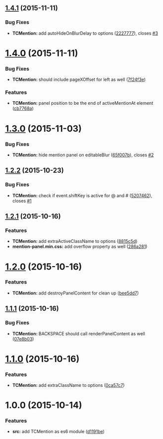 <a name="1.4.1"></a>
## [1.4.1](https://github.com/tomchentw/medium-editor-tc-mention/compare/v1.4.0...v1.4.1) (2015-11-11)


### Bug Fixes

* **TCMention:** add autoHideOnBlurDelay to options ([2227777](https://github.com/tomchentw/medium-editor-tc-mention/commit/2227777)), closes [#3](https://github.com/tomchentw/medium-editor-tc-mention/issues/3)



<a name="1.4.0"></a>
# [1.4.0](https://github.com/tomchentw/medium-editor-tc-mention/compare/v1.3.0...v1.4.0) (2015-11-11)


### Bug Fixes

* **TCMention:** should include pageXOffset for left as well ([7f24f3e](https://github.com/tomchentw/medium-editor-tc-mention/commit/7f24f3e))

### Features

* **TCMention:** panel position to be the end of activeMentionAt element ([cb7768a](https://github.com/tomchentw/medium-editor-tc-mention/commit/cb7768a))



<a name="1.3.0"></a>
# [1.3.0](https://github.com/tomchentw/medium-editor-tc-mention/compare/v1.2.2...v1.3.0) (2015-11-03)


### Bug Fixes

* **TCMention:** hide mention panel on editableBlur ([65f007b](https://github.com/tomchentw/medium-editor-tc-mention/commit/65f007b)), closes [#2](https://github.com/tomchentw/medium-editor-tc-mention/issues/2)



<a name="1.2.2"></a>
## [1.2.2](https://github.com/tomchentw/medium-editor-tc-mention/compare/v1.2.1...v1.2.2) (2015-10-23)


### Bug Fixes

* **TCMention:** check if event.shiftKey is active for @ and # ([5207462](https://github.com/tomchentw/medium-editor-tc-mention/commit/5207462)), closes [#1](https://github.com/tomchentw/medium-editor-tc-mention/issues/1)



<a name="1.2.1"></a>
## [1.2.1](https://github.com/tomchentw/medium-editor-tc-mention/compare/v1.2.0...v1.2.1) (2015-10-16)


### Features

* **TCMention:** add extraActiveClassName to options ([8815c5d](https://github.com/tomchentw/medium-editor-tc-mention/commit/8815c5d))
* **mention-panel.min.css:** add overflow property as well ([286a281](https://github.com/tomchentw/medium-editor-tc-mention/commit/286a281))



<a name="1.2.0"></a>
# [1.2.0](https://github.com/tomchentw/medium-editor-tc-mention/compare/v1.1.1...v1.2.0) (2015-10-16)


### Features

* **TCMention:** add destroyPanelContent for clean up ([bee5dd7](https://github.com/tomchentw/medium-editor-tc-mention/commit/bee5dd7))



<a name="1.1.1"></a>
## [1.1.1](https://github.com/tomchentw/medium-editor-tc-mention/compare/v1.1.0...v1.1.1) (2015-10-16)


### Bug Fixes

* **TCMention:** BACKSPACE should call renderPanelContent as well ([07e8b03](https://github.com/tomchentw/medium-editor-tc-mention/commit/07e8b03))



<a name="1.1.0"></a>
# [1.1.0](https://github.com/tomchentw/medium-editor-tc-mention/compare/v1.0.0...v1.1.0) (2015-10-16)


### Features

* **TCMention:** add extraClassName to options ([0ca57c7](https://github.com/tomchentw/medium-editor-tc-mention/commit/0ca57c7))



<a name="1.0.0"></a>
# 1.0.0 (2015-10-14)


### Features

* **src:** add TCMention as es6 module ([d1191be](https://github.com/tomchentw/medium-editor-tc-mention/commit/d1191be))



